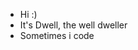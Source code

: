- Hi :)
- It's Dwell, the well dweller
- Sometimes i code

<!---
dwellrr/dwellrr is a ✨ special ✨ repository because its `README.md` (this file) appears on your GitHub profile.
You can click the Preview link to take a look at your changes.
--->
